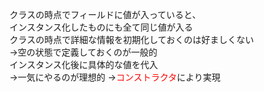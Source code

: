 クラスの時点でフィールドに値が入っていると、  
インスタンス化したものにも全て同じ値が入る  
クラスの時点で詳細な情報を初期化しておくのは好ましくない  
→空の状態で定義しておくのが一般的  
  インスタンス化後に具体的な値を代入  
→一気にやるのが理想的
→<font color="red">コンストラクタ</font>により実現  
